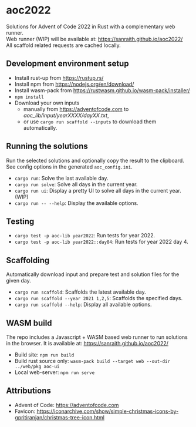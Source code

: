# aoc2022

Solutions for Advent of Code 2022 in Rust with a complementary web runner.  
Web runner (WIP) will be available at: <https://sanraith.github.io/aoc2022/>  
All scaffold related requests are cached locally.

## Development environment setup

- Install rust-up from <https://rustup.rs/>
- Install npm from <https://nodejs.org/en/download/>
- Install wasm-pack from <https://rustwasm.github.io/wasm-pack/installer/>
- `npm install`
- Download your own inputs
  - manually from <https://adventofcode.com> to _aoc_lib/input/yearXXXX/dayXX.txt_,
  - or use `cargo run scaffold --inputs` to download them automatically.

## Running the solutions

Run the selected solutions and optionally copy the result to the clipboard. See config options in the generated `aoc_config.ini`.

- `cargo run`: Solve the last available day.
- `cargo run solve`: Solve all days in the current year.
- `cargo run ui`: Display a pretty UI to solve all days in the current year. (WIP)
- `cargo run -- --help`: Display the available options.

## Testing

- `cargo test -p aoc-lib year2022`: Run tests for year 2022.
- `cargo test -p aoc-lib year2022::day04`: Run tests for year 2022 day 4.

## Scaffolding

Automatically download input and prepare test and solution files for the given day.

- `cargo run scaffold`: Scaffolds the latest available day.
- `cargo run scaffold --year 2021 1,2,5`: Scaffolds the specified days.
- `cargo run scaffold --help`: Display all available options.

## WASM build

The repo includes a Javascript + WASM based web runner to run solutions in the browser. It is available at: <https://sanraith.github.io/aoc2022/>

- Build site: `npm run build`
- Build rust source only: `wasm-pack build --target web --out-dir ../web/pkg aoc-ui`
- Local web-server: `npm run serve`

## Attributions

- Advent of Code: <https://adventofcode.com>
- Favicon: <https://iconarchive.com/show/simple-christmas-icons-by-gpritiranjan/christmas-tree-icon.html>
